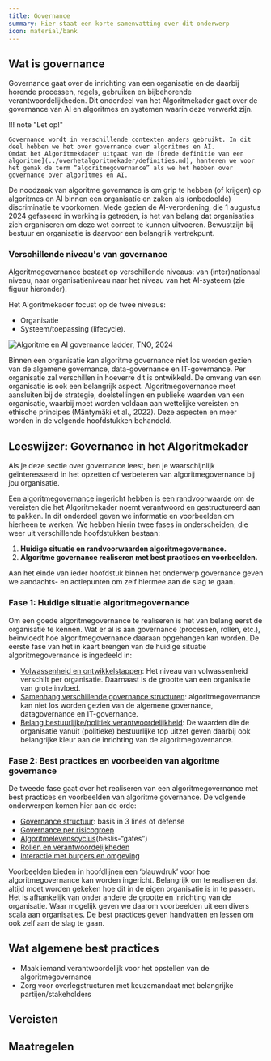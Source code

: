 ```yaml
---
title: Governance
summary: Hier staat een korte samenvatting over dit onderwerp
icon: material/bank
---
```


## Wat is governance

Governance gaat over de inrichting van een organisatie en de daarbij horende processen, regels, gebruiken en bijbehorende verantwoordelijkheden. 
Dit onderdeel van het Algoritmekader gaat over de governance van AI en algoritmes en systemen waarin deze verwerkt zijn. 

!!! note "Let op!"

    Governance wordt in verschillende contexten anders gebruikt. In dit deel hebben we het over governance over algoritmes en AI. 
    Omdat het Algoritmekdader uitgaat van de [brede definitie van een algoritme](../overhetalgoritmekader/definities.md), hanteren we voor het gemak de term “algoritmegovernance” als we het hebben over governance over algoritmes en AI. 

De noodzaak van algoritme governance is om grip te hebben (of krijgen) op algoritmes en AI binnen een organisatie en zaken als (onbedoelde) discriminatie te voorkomen. 
Mede gezien de AI-verordening, die 1 augustus 2024 gefaseerd in werking is getreden, is het van belang dat organisaties zich organiseren om deze wet correct te kunnen uitvoeren. 
Bewustzijn bij bestuur en organisatie is daarvoor een belangrijk vertrekpunt.

### Verschillende niveau's van governance
Algoritmegovernance bestaat op verschillende niveaus: van (inter)nationaal niveau, naar organisatieniveau naar het niveau van het AI-systeem (zie figuur hieronder). 

Het Algoritmekader focust op de twee niveaus: 

- Organisatie
- Systeem/toepassing (lifecycle).

![Algoritme en AI governance ladder, TNO, 2024](https://github.com/user-attachments/assets/b7a237be-6caf-4266-910b-5fd05f4dc93b)

Binnen een organisatie kan algoritme governance niet los worden gezien van de algemene governance, data-governance en IT-governance. 
Per organisatie zal verschillen in hoeverre dit is ontwikkeld.
De omvang van een organisatie is ook een belangrijk aspect. 
Algoritmegovernance moet aansluiten bij de strategie, doelstellingen en publieke waarden van een organisatie, waarbij moet worden voldaan aan wettelijke vereisten en ethische principes (Mäntymäki et al., 2022). Deze aspecten en meer worden in de volgende hoofdstukken behandeld. 

## Leeswijzer: Governance in het Algoritmekader

Als je deze sectie over governance leest, ben je waarschijnlijk geïnteresseerd in het opzetten of verbeteren van algoritmegovernance bij jou organisatie.

Een algoritmegovernance ingericht hebben is een randvoorwaarde om de vereisten die het Algoritmekader noemt verantwoord en gestructureerd aan te pakken. In dit onderdeel geven we informatie en voorbeelden om hierheen te werken. We hebben hierin twee fases in onderscheiden, die weer uit verschillende hoofdstukken bestaan:

1. **Huidige situatie en randvoorwaarden algoritmegovernance.**
2. **Algoritme governance realiseren met best practices en voorbeelden.**

Aan het einde van ieder hoofdstuk binnen het onderwerp governance geven we aandachts- en actiepunten om zelf hiermee aan de slag te gaan.


### Fase 1: Huidige situatie algoritmegovernance

Om een goede algoritmegovernance te realiseren is het van belang eerst de organisatie te kennen. Wat er al is aan governance (processen, rollen, etc.), beïnvloedt hoe algoritmegovernance daaraan opgehangen kan worden. De eerste fase van het in kaart brengen van de huidige situatie algoritmegovernance is ingedeeld in:

-	[Volwassenheid en ontwikkelstappen](huidige-situatie/volwassenheidsniveau.md): Het niveau van volwassenheid verschilt per organisatie. Daarnaast is de grootte van een organisatie van grote invloed. 
-	[Samenhang verschillende governance structuren](huidige-situatie/samenhang-governancestructuren.md): algoritmegovernance kan niet los worden gezien van de algemene governance, datagovernance en IT-governance. 
-	[Belang bestuurlijke/politiek verantwoordelijkheid](huidige-situatie/politiek-bestuurlijke-verantwoordelijkheden.md): De waarden die de organisatie vanuit (politieke) bestuurlijke top uitzet geven daarbij ook belangrijke kleur aan de inrichting van de algoritmegovernance.

### Fase 2: Best practices en voorbeelden van algoritme governance

De tweede fase gaat over het realiseren van een algoritmegovernance met best practices en voorbeelden van algoritme governance. 
De volgende onderwerpen komen hier aan de orde:

- [Governance structuur](governance-realiseren/governance-structuur.md): basis in 3 lines of defense
- [Governance per risicogroep](governance-realiseren/governance-per-risicogroep.md)
- [Algoritmelevenscyclus](governance-realiseren/interactie-met-levenscyclus.md)(beslis-“gates”)
- [Rollen en verantwoordelijkheden](governance-realiseren/rollen-en-verantwoordelijkheden.md)
- [Interactie met burgers en omgeving](governance-realiseren/interactie-burgers-en-omgeving.md)

Voorbeelden bieden in hoofdlijnen een ‘blauwdruk’ voor hoe algoritmegovernance kan worden ingericht. 
Belangrijk om te realiseren dat altijd moet worden gekeken hoe dit in de eigen organisatie is in te passen. 
Het is afhankelijk van onder andere de grootte en inrichting van de organisatie. 
Waar mogelijk geven we daarom voorbeelden uit een divers scala aan organisaties. De best practices geven handvatten en lessen om ook zelf aan de slag te gaan.  

## Wat algemene best practices 

- Maak iemand verantwoordelijk voor het opstellen van de algoritmegovernance
- Zorg voor overlegstructuren met keuzemandaat met belangrijke partijen/stakeholders

## Vereisten

<!-- list_vereisten onderwerp/governance no-search no-onderwerp no-rol no-levenscyclus -->

## Maatregelen

<!-- list_maatregelen onderwerp/governance no-search no-onderwerp no-rol no-levenscyclus -->
